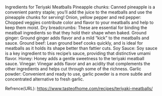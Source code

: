 Ingredients for Teriyaki Meatballs
Pineapple chunks: Canned pineapple is a convenient pantry staple; you’ll add the juice to the meatballs and use the pineapple chunks for serving!
Onion, yellow pepper and red pepper: Chopped veggies contribute color and flavor to your meatballs and help to keep them moist.
Dry breadcrumbs: These are essential for binding the meatball ingredients so that they hold their shape when baked.
Ground ginger: Ground ginger adds flavor and a mild “kick” to the meatballs and sauce.
Ground beef: Lean ground beef cooks quickly, and is ideal for meatballs as it holds its shape better than fattier cuts.
Soy Sauce: Soy sauce is a key ingredient to this recipe’s sauce, providing that distinctive umami flavor.
Honey: Honey adds a gentle sweetness to the teriyaki meatball sauce.
Vinegar: Vinegar adds flavor and an acidity that complements the other ingredients and helps cut through some of the richness.
Garlic powder: Convenient and ready to use, garlic powder is a more subtle and concentrated alternative to fresh garlic.

Refrence(URL): https://www.tasteofhome.com/recipes/teriyaki-meatballs/
